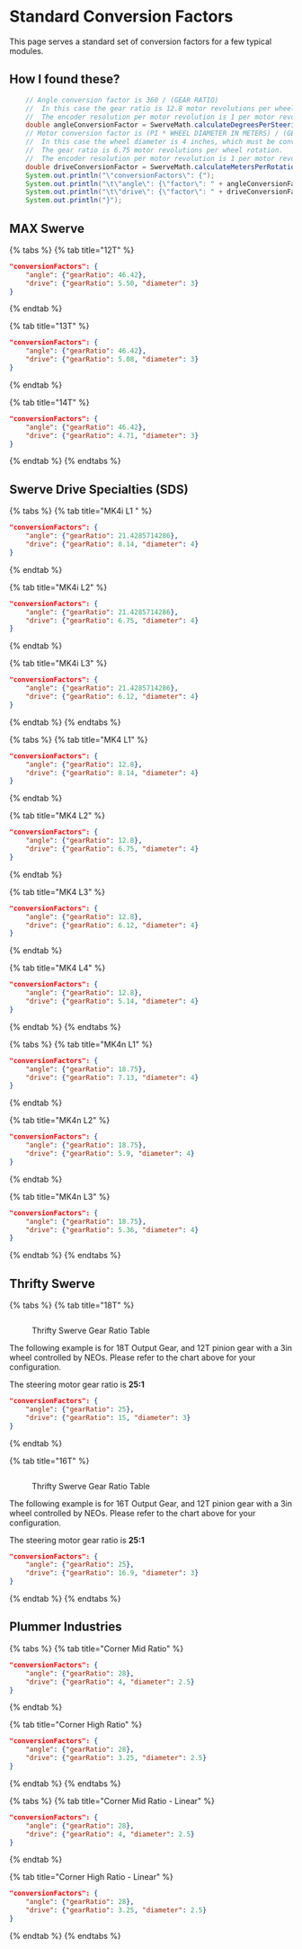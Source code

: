 # Standard Conversion Factors

This page serves a standard set of conversion factors for a few typical modules.

## How I found these?

```java
    // Angle conversion factor is 360 / (GEAR RATIO)
    //  In this case the gear ratio is 12.8 motor revolutions per wheel rotation.
    //  The encoder resolution per motor revolution is 1 per motor revolution.
    double angleConversionFactor = SwerveMath.calculateDegreesPerSteeringRotation(12.8);
    // Motor conversion factor is (PI * WHEEL DIAMETER IN METERS) / (GEAR RATIO).
    //  In this case the wheel diameter is 4 inches, which must be converted to meters to get meters/second.
    //  The gear ratio is 6.75 motor revolutions per wheel rotation.
    //  The encoder resolution per motor revolution is 1 per motor revolution.
    double driveConversionFactor = SwerveMath.calculateMetersPerRotation(Units.inchesToMeters(4), 6.75);
    System.out.println("\"conversionFactors\": {");
    System.out.println("\t\"angle\": {\"factor\": " + angleConversionFactor + "},");
    System.out.println("\t\"drive\": {\"factor\": " + driveConversionFactor + "}");
    System.out.println("}");
```

## MAX Swerve

{% tabs %}
{% tab title="12T" %}
```json
"conversionFactors": {
    "angle": {"gearRatio": 46.42},
    "drive": {"gearRatio": 5.50, "diameter": 3}
}
```
{% endtab %}

{% tab title="13T" %}
```json
"conversionFactors": {
    "angle": {"gearRatio": 46.42},
    "drive": {"gearRatio": 5.08, "diameter": 3}
}
```
{% endtab %}

{% tab title="14T" %}
```json
"conversionFactors": {
    "angle": {"gearRatio": 46.42},
    "drive": {"gearRatio": 4.71, "diameter": 3}
}
```
{% endtab %}
{% endtabs %}

## Swerve Drive Specialties (SDS)

{% tabs %}
{% tab title="MK4i L1 " %}
```json
"conversionFactors": {
	"angle": {"gearRatio": 21.4285714286},
	"drive": {"gearRatio": 8.14, "diameter": 4}
}
```
{% endtab %}

{% tab title="MK4i L2" %}
```json
"conversionFactors": {
	"angle": {"gearRatio": 21.4285714286},
	"drive": {"gearRatio": 6.75, "diameter": 4}
}
```
{% endtab %}

{% tab title="MK4i L3" %}
```json
"conversionFactors": {
	"angle": {"gearRatio": 21.4285714286},
	"drive": {"gearRatio": 6.12, "diameter": 4}
}
```
{% endtab %}
{% endtabs %}

{% tabs %}
{% tab title="MK4 L1" %}
```json
"conversionFactors": {
	"angle": {"gearRatio": 12.8},
	"drive": {"gearRatio": 8.14, "diameter": 4}
}
```
{% endtab %}

{% tab title="MK4 L2" %}
```json
"conversionFactors": {
	"angle": {"gearRatio": 12.8},
	"drive": {"gearRatio": 6.75, "diameter": 4}
}
```
{% endtab %}

{% tab title="MK4 L3" %}
```json
"conversionFactors": {
	"angle": {"gearRatio": 12.8},
	"drive": {"gearRatio": 6.12, "diameter": 4}
}
```
{% endtab %}

{% tab title="MK4 L4" %}
```json
"conversionFactors": {
	"angle": {"gearRatio": 12.8},
	"drive": {"gearRatio": 5.14, "diameter": 4}
}
```
{% endtab %}
{% endtabs %}

{% tabs %}
{% tab title="MK4n L1" %}
```json
"conversionFactors": {
	"angle": {"gearRatio": 18.75},
	"drive": {"gearRatio": 7.13, "diameter": 4}
}
```
{% endtab %}

{% tab title="MK4n L2" %}
```json
"conversionFactors": {
	"angle": {"gearRatio": 18.75},
	"drive": {"gearRatio": 5.9, "diameter": 4}
}
```
{% endtab %}

{% tab title="MK4n L3" %}
```json
"conversionFactors": {
	"angle": {"gearRatio": 18.75},
	"drive": {"gearRatio": 5.36, "diameter": 4}
}
```
{% endtab %}
{% endtabs %}

## Thrifty Swerve

{% tabs %}
{% tab title="18T" %}
<figure><img src="../.gitbook/assets/thriftswerve.PNG" alt=""><figcaption><p>Thrifty Swerve Gear Ratio Table</p></figcaption></figure>

The following example is for 18T Output Gear, and 12T pinion gear with a 3in wheel controlled by NEOs. Please refer to the chart above for your configuration.

The steering motor gear ratio is **25:1**

```json
"conversionFactors": {
	"angle": {"gearRatio": 25},
	"drive": {"gearRatio": 15, "diameter": 3}
}
```
{% endtab %}

{% tab title="16T" %}


<figure><img src="../.gitbook/assets/thriftswerve.PNG" alt=""><figcaption><p>Thrifty Swerve Gear Ratio Table</p></figcaption></figure>

The following example is for 16T Output Gear, and 12T pinion gear with a 3in wheel controlled by NEOs. Please refer to the chart above for your configuration.&#x20;

The steering motor gear ratio is **25:1**

```json
"conversionFactors": {
	"angle": {"gearRatio": 25},
	"drive": {"gearRatio": 16.9, "diameter": 3}
}
```
{% endtab %}
{% endtabs %}



## Plummer Industries

{% tabs %}
{% tab title="Corner Mid Ratio" %}
```json
"conversionFactors": {
	"angle": {"gearRatio": 28},
	"drive": {"gearRatio": 4, "diameter": 2.5}
}
```
{% endtab %}

{% tab title="Corner High Ratio" %}
```json
"conversionFactors": {
	"angle": {"gearRatio": 28},
	"drive": {"gearRatio": 3.25, "diameter": 2.5}
}
```
{% endtab %}
{% endtabs %}

{% tabs %}
{% tab title="Corner Mid Ratio - Linear" %}
```json
"conversionFactors": {
	"angle": {"gearRatio": 28},
	"drive": {"gearRatio": 4, "diameter": 2.5}
}
```
{% endtab %}

{% tab title="Corner High Ratio - Linear" %}
```json
"conversionFactors": {
	"angle": {"gearRatio": 28},
	"drive": {"gearRatio": 3.25, "diameter": 2.5}
}
```
{% endtab %}
{% endtabs %}



